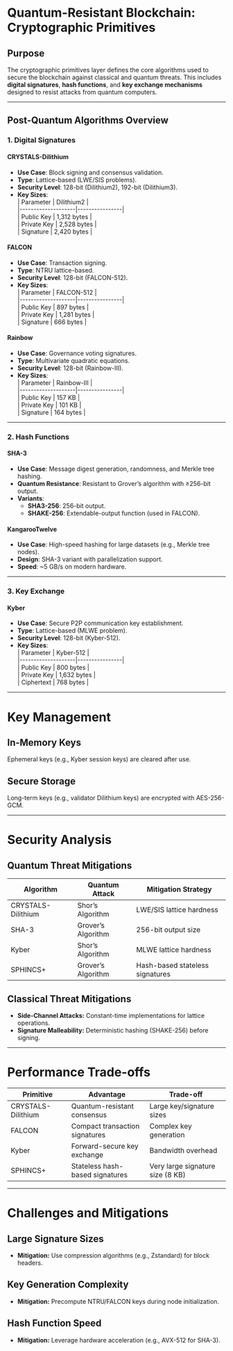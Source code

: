 # Quantum-Resistant Blockchain: Cryptographic Primitives

## **Purpose**

The cryptographic primitives layer defines the core algorithms used to secure the blockchain against classical and
quantum threats. This includes **digital signatures**, **hash functions**, and **key exchange mechanisms** designed to
resist attacks from quantum computers.

---

## **Post-Quantum Algorithms Overview**

### **1. Digital Signatures**

#### **CRYSTALS-Dilithium**

- **Use Case**: Block signing and consensus validation.
- **Type**: Lattice-based (LWE/SIS problems).
- **Security Level**: 128-bit (Dilithium2), 192-bit (Dilithium3).
- **Key Sizes**:  
  | Parameter | Dilithium2 |  
  |--------------------|----------------|  
  | Public Key | 1,312 bytes |  
  | Private Key | 2,528 bytes |  
  | Signature | 2,420 bytes |

#### **FALCON**

- **Use Case**: Transaction signing.
- **Type**: NTRU lattice-based.
- **Security Level**: 128-bit (FALCON-512).
- **Key Sizes**:  
  | Parameter | FALCON-512 |  
  |--------------------|----------------|  
  | Public Key | 897 bytes |  
  | Private Key | 1,281 bytes |  
  | Signature | 666 bytes |

#### **Rainbow**

- **Use Case**: Governance voting signatures.
- **Type**: Multivariate quadratic equations.
- **Security Level**: 128-bit (Rainbow-III).
- **Key Sizes**:  
  | Parameter | Rainbow-III |  
  |--------------------|----------------|  
  | Public Key | 157 KB |  
  | Private Key | 101 KB |  
  | Signature | 164 bytes |

---

### **2. Hash Functions**

#### **SHA-3**

- **Use Case**: Message digest generation, randomness, and Merkle tree hashing.
- **Quantum Resistance**: Resistant to Grover’s algorithm with ≥256-bit output.
- **Variants**:
    - **SHA3-256**: 256-bit output.
    - **SHAKE-256**: Extendable-output function (used in FALCON).

#### **KangarooTwelve**

- **Use Case**: High-speed hashing for large datasets (e.g., Merkle tree nodes).
- **Design**: SHA-3 variant with parallelization support.
- **Speed**: ~5 GB/s on modern hardware.

---

### **3. Key Exchange**

#### **Kyber**

- **Use Case**: Secure P2P communication key establishment.
- **Type**: Lattice-based (MLWE problem).
- **Security Level**: 128-bit (Kyber-512).
- **Key Sizes**:  
  | Parameter | Kyber-512 |  
  |--------------------|----------------|  
  | Public Key | 800 bytes |  
  | Private Key | 1,632 bytes |  
  | Ciphertext | 768 bytes |

---

# Key Management

## In-Memory Keys

Ephemeral keys (e.g., Kyber session keys) are cleared after use.

## Secure Storage

Long-term keys (e.g., validator Dilithium keys) are encrypted with AES-256-GCM.

---

# Security Analysis

## Quantum Threat Mitigations

| Algorithm          | Quantum Attack     | Mitigation Strategy             |
|--------------------|--------------------|---------------------------------|
| CRYSTALS-Dilithium | Shor’s Algorithm   | LWE/SIS lattice hardness        |
| SHA-3              | Grover’s Algorithm | 256-bit output size             |
| Kyber              | Shor’s Algorithm   | MLWE lattice hardness           |
| SPHINCS+           | Grover’s Algorithm | Hash-based stateless signatures |

## Classical Threat Mitigations

- **Side-Channel Attacks:** Constant-time implementations for lattice operations.
- **Signature Malleability:** Deterministic hashing (SHAKE-256) before signing.

---

# Performance Trade-offs

| Primitive          | Advantage                       | Trade-off                        |
|--------------------|---------------------------------|----------------------------------|
| CRYSTALS-Dilithium | Quantum-resistant consensus     | Large key/signature sizes        |
| FALCON             | Compact transaction signatures  | Complex key generation           |
| Kyber              | Forward-secure key exchange     | Bandwidth overhead               |
| SPHINCS+           | Stateless hash-based signatures | Very large signature size (8 KB) |

---

# Challenges and Mitigations

## Large Signature Sizes

- **Mitigation:** Use compression algorithms (e.g., Zstandard) for block headers.

## Key Generation Complexity

- **Mitigation:** Precompute NTRU/FALCON keys during node initialization.

## Hash Function Speed

- **Mitigation:** Leverage hardware acceleration (e.g., AVX-512 for SHA-3).

